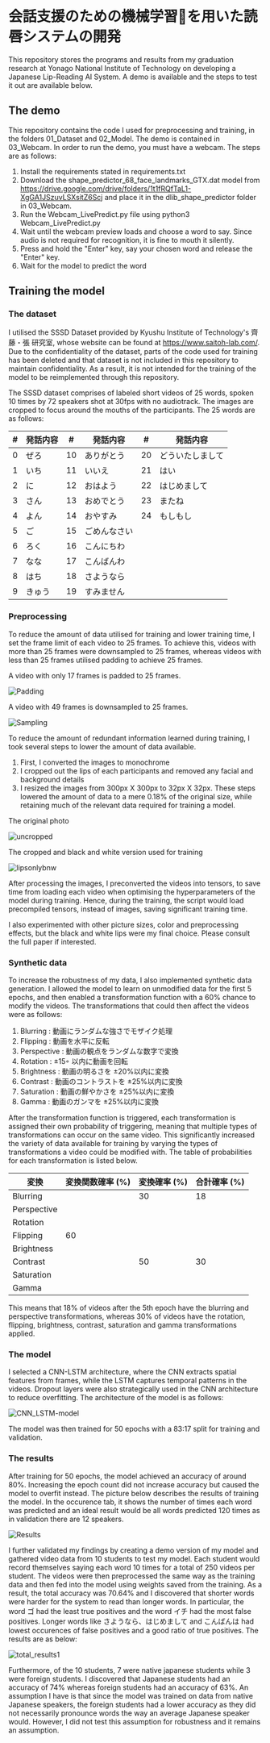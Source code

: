 # 会話支援のための機械学習を用いた読唇システムの開発
This repository stores the programs and results from my graduation research at Yonago National Institute of Technology on developing a Japanese Lip-Reading AI System.
A demo is available and the steps to test it out are available below. 

## The demo
This repository contains the code I used for preprocessing and training, in the folders 01_Dataset and 02_Model. The demo is contained in 03_Webcam. In order to run the demo, you must have a webcam. The steps are as follows:
1) Install the requirements stated in requirements.txt
2) Download the shape_predictor_68_face_landmarks_GTX.dat model from https://drive.google.com/drive/folders/1t1fRQfTaL1-XgGA1JSzuvLSXsitZ6Scj and place it in the dlib_shape_predictor folder in 03_Webcam.
3) Run the Webcam_LivePredict.py file using
python3 Webcam_LivePredict.py
4) Wait until the webcam preview loads and choose a word to say. Since audio is not required for recognition, it is fine to mouth it silently.
5) Press and hold the "Enter" key, say your chosen word and release the "Enter" key.
6) Wait for the model to predict the word

## Training the model
### The dataset
I utilised the SSSD Dataset provided by Kyushu Institute of Technology's 齊藤・張 研究室, whose website can be found at https://www.saitoh-lab.com/. Due to the confidentiality of the dataset, parts of the code used for training has been deleted and that dataset is not included in this repository to maintain confidentiality. As a result, it is not intended for the training of the model to be reimplemented through this repository.

The SSSD dataset comprises of labeled short videos of 25 words, spoken 10 times by 72 speakers shot at 30fps with no audiotrack. The images are cropped to focus around the mouths of the participants. The 25 words are as follows:

| #  | 発話内容   | #  | 発話内容       | #  | 発話内容       |
|----|----------|----|--------------|----|--------------|
| 0  | ぜろ      | 10 | ありがとう     | 20 | どういたしまして |
| 1  | いち      | 11 | いいえ         | 21 | はい          |
| 2  | に        | 12 | おはよう       | 22 | はじめまして   |
| 3  | さん      | 13 | おめでとう     | 23 | またね        |
| 4  | よん      | 14 | おやすみ       | 24 | もしもし      |
| 5  | ご        | 15 | ごめんなさい   |    |              |
| 6  | ろく      | 16 | こんにちわ     |    |              |
| 7  | なな      | 17 | こんばんわ     |    |              |
| 8  | はち      | 18 | さようなら     |    |              |
| 9  | きゅう    | 19 | すみません     |    |              |

### Preprocessing
To reduce the amount of data utilised for training and lower training time, I set the frame limit of each video to 25 frames. To achieve this, videos with more than 25 frames were downsampled to 25 frames, whereas videos with less than 25 frames utilised padding to achieve 25 frames. 

A video with only 17 frames is padded to 25 frames.

![Padding](https://github.com/user-attachments/assets/22b43625-2adb-4382-a446-e2530b8fa0d7)

A video with 49 frames is downsampled to 25 frames.

![Sampling](https://github.com/user-attachments/assets/6d458d67-f9aa-4f9e-8eb1-267efc92dc53)

To reduce the amount of redundant information learned during training, I took several steps to lower the amount of data available.
1) First, I converted the images to monochrome
2) I cropped out the lips of each participants and removed any facial and background details
3) I resized the images from 300px X 300px to 32px X 32px.
These steps lowered the amount of data to a mere 0.18% of the original size, while retaining much of the relevant data required for training a model.

The original photo

![uncropped](https://github.com/user-attachments/assets/9bbd5fed-8642-4b42-99f6-980d53f82158)

The cropped and black and white version used for training

![lipsonlybnw](https://github.com/user-attachments/assets/3aa91e21-fa81-405a-a7cf-8b69e3d79972)

After processing the images, I preconverted the videos into tensors, to save time from loading each video when optimising the hyperparameters of the model during training. Hence, during the training, the script would load precompiled tensors, instead of images, saving significant training time.

I also experimented with other picture sizes, color and preprocessing effects, but the black and white lips were my final choice. Please consult the full paper if interested.

### Synthetic data
To increase the robustness of my data, I also implemented synthetic data generation. I allowed the model to learn on unmodified data for the first 5 epochs, and then enabled a transformation function with a 60% chance to modify the videos. The transformations that could then affect the videos were as follows:

1. Blurring : 動画にランダムな強さでモザイク処理
2. Flipping : 動画を水平に反転
3. Perspective : 動画の観点をランダムな数字で変換
4. Rotation : ±15◦ 以内に動画を回転
5. Brightness : 動画の明るさを ±20%以内に変換
6. Contrast : 動画のコントラストを ±25%以内に変換
7. Saturation : 動画の鮮やかさを ±25%以内に変換
8. Gamma : 動画のガンマを ±25%以内に変換

After the transformation function is triggered, each transformation is assigned their own probability of triggering, meaning that multiple types of transformations can occur on the same video. This significantly increased the variety of data available for training by varying the types of transformations a video could be modified with. The table of probabilities for each transformation is listed below.

| 変換         | 変換関数確率 (%) | 変換確率 (%) | 合計確率 (%) |
|------------|--------------|----------|----------|
| Blurring   |              | 30       | 18       |
| Perspective |              |          |          |
| Rotation   |              |          |          |
| Flipping   | 60           |          |          |
| Brightness |              |          |          |
| Contrast   |              |   50       | 30       |
| Saturation |              |          |          |
| Gamma      |              |          |          |

This means that 18% of videos after the 5th epoch have the blurring and perspective transformations, whereas 30% of videos have the rotation, flipping, brightness, contrast, saturation and gamma transformations applied.

### The model
I selected a CNN-LSTM architecture, where the CNN extracts spatial features from frames, while the LSTM captures temporal patterns in the videos. Dropout layers were also strategically used in the CNN architecture to reduce overfitting. The architecture of the model is as follows:

![CNN_LSTM-model](https://github.com/user-attachments/assets/b05807a6-3214-4cb1-b8f4-aa44d74218ce)

The model was then trained for 50 epochs with a 83:17 split for training and validation.

### The results
After training for 50 epochs, the model achieved an accuracy of around 80%. Increasing the epoch count did not increase accuracy but caused the model to overfit instead. The picture below describes the results of training the model. In the occurence tab, it shows the number of times each word was predicted and an ideal result would be all words predicted 120 times as in validation there are 12 speakers.

![Results](https://github.com/user-attachments/assets/5a49fcae-44f6-4696-a6ec-1679ddf3df4c)

I further validated my findings by creating a demo version of my model and gathered video data from 10 students to test my model. Each student would record themselves saying each word 10 times for a total of 250 videos per student. The videos were then preprocessed the same way as the training data and then fed into the model using weights saved from the training. As a result, the total accuracy was 70.64% and I discovered that shorter words were harder for the system to read than longer words. In particular, the word ゴ had the least true positives and the word イチ had the most false positives. Longer words like さようなら、はじめまして and こんばんは had lowest occurences of false positives and a good ratio of true positives. The results are as below:

![total_results1](https://github.com/user-attachments/assets/40e2145c-10ba-43d3-b658-ad90da92bc13)

Furthermore, of the 10 students, 7 were native japanese students while 3 were foreign students. I discovered that Japanese students had an accuracy of 74% whereas foreign students had an accuracy of 63%. An assumption I have is that since the model was trained on data from native Japanese speakers, the foreign students had a lower accuracy as they did not necessarily pronounce words the way an average Japanese speaker would. However, I did not test this assumption for robustness and it remains an assumption.

